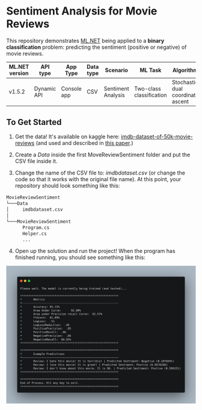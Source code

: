 # Sentiment Analysis for Movie Reviews

This repository demonstrates [ML.NET](https://www.microsoft.com/net/learn/apps/machine-learning-and-ai/ml-dotnet) being applied to a **binary classification** problem: predicting the sentiment (positive or negative) of movie reviews.

| ML.NET version | API type          | App Type    | Data type | Scenario            | ML Task                   | Algorithm                  |
|----------------|-------------------|-------------|-----------|---------------------|---------------------------|-----------------------------|
| v1.5.2         | Dynamic API       | Console app | CSV       | Sentiment Analysis  | Two-class  classification | Stochastic dual coordinate ascent |

## To Get Started

1) Get the data! It's available on kaggle here: [imdb-dataset-of-50k-movie-reviews](https://www.kaggle.com/lakshmi25npathi/imdb-dataset-of-50k-movie-reviews) (and used and described in [this paper](https://scholar.google.com/scholar?hl=en&as_sdt=0%2C5&q=Learning+Word+Vectors+for+Sentiment+Analysis&btnG=).)

2) Create a *Data* inside the first MoveReviewSentiment folder and put the CSV file inside it.

3) Change the name of the CSV file to: *imdbdataset.csv* (or change the code so that it works with the original file name). At this point, your repository should look something like this:

```
MovieReviewSentiment
└───Data
│     imdbdataset.csv
│ 
└───MovieReviewSentiment
      Program.cs
      Helper.cs
      ...
```

4) Open up the solution and run the project! When the program has finished running, you should see something like this:

![Image of output](output.png)
